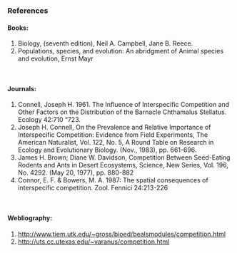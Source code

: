 ### References
#### Books:
1. Biology, (seventh edition), Neil A. Campbell, Jane B. Reece.
2. Populations, species, and evolution:  An abridgment of Animal species and evolution, Ernst Mayr

&nbsp;

#### Journals:
 
1. Connell, Joseph H. 1961. The Influence of Interspecific Competition and Other Factors on the Distribution of the Barnacle Chthamalus Stellatus. Ecology 42:710 “723.
2. Joseph H. Connell, On the Prevalence and Relative Importance of Interspecific Competition: Evidence from Field Experiments, The American Naturalist, Vol. 122, No. 5, A Round Table on Research in Ecology and Evolutionary Biology. (Nov., 1983), pp. 661-696.
3. James H. Brown; Diane W. Davidson, Competition Between Seed-Eating Rodents and Ants in Desert Ecosystems, Science, New Series, Vol. 196, No. 4292. (May 20, 1977), pp. 880-882
4. Connor, E. F. & Bowers, M. A. 1987: The spatial consequences of interspecific competition. Zool. Fennici 24:213-226

&nbsp;

#### Webliography:

1. http://www.tiem.utk.edu/~gross/bioed/bealsmodules/competition.html
2. http://uts.cc.utexas.edu/~varanus/competition.html


